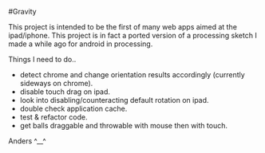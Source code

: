 #Gravity

This project is intended to be the first of many web apps aimed at the ipad/iphone.
This project is in fact a ported version of a processing sketch I made a while ago for android in processing.

Things I need to do..

- detect chrome and change orientation results accordingly (currently sideways on chrome).
- disable touch drag on ipad.
- look into disabling/counteracting default rotation on ipad.
- double check application cache.
- test & refactor code.
- get balls draggable and throwable with mouse then with touch.

Anders
^__^
